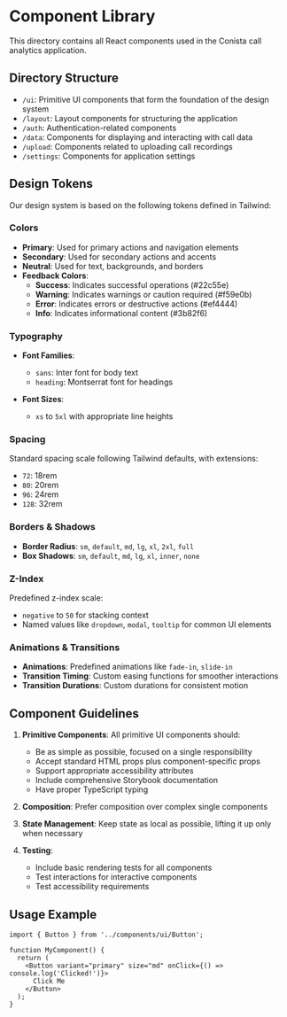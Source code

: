 # Component Library

This directory contains all React components used in the Conista call analytics application.

## Directory Structure

- `/ui`: Primitive UI components that form the foundation of the design system
- `/layout`: Layout components for structuring the application
- `/auth`: Authentication-related components
- `/data`: Components for displaying and interacting with call data
- `/upload`: Components related to uploading call recordings
- `/settings`: Components for application settings

## Design Tokens

Our design system is based on the following tokens defined in Tailwind:

### Colors

- **Primary**: Used for primary actions and navigation elements
- **Secondary**: Used for secondary actions and accents
- **Neutral**: Used for text, backgrounds, and borders
- **Feedback Colors**:
  - **Success**: Indicates successful operations (#22c55e)
  - **Warning**: Indicates warnings or caution required (#f59e0b)
  - **Error**: Indicates errors or destructive actions (#ef4444)
  - **Info**: Indicates informational content (#3b82f6)

### Typography

- **Font Families**:
  - `sans`: Inter font for body text
  - `heading`: Montserrat font for headings
  
- **Font Sizes**:
  - `xs` to `5xl` with appropriate line heights

### Spacing

Standard spacing scale following Tailwind defaults, with extensions:
- `72`: 18rem
- `80`: 20rem
- `96`: 24rem
- `128`: 32rem

### Borders & Shadows

- **Border Radius**: `sm`, `default`, `md`, `lg`, `xl`, `2xl`, `full`
- **Box Shadows**: `sm`, `default`, `md`, `lg`, `xl`, `inner`, `none`

### Z-Index

Predefined z-index scale:
- `negative` to `50` for stacking context
- Named values like `dropdown`, `modal`, `tooltip` for common UI elements

### Animations & Transitions

- **Animations**: Predefined animations like `fade-in`, `slide-in`
- **Transition Timing**: Custom easing functions for smoother interactions
- **Transition Durations**: Custom durations for consistent motion

## Component Guidelines

1. **Primitive Components**: All primitive UI components should:
   - Be as simple as possible, focused on a single responsibility
   - Accept standard HTML props plus component-specific props
   - Support appropriate accessibility attributes
   - Include comprehensive Storybook documentation
   - Have proper TypeScript typing

2. **Composition**: Prefer composition over complex single components

3. **State Management**: Keep state as local as possible, lifting it up only when necessary

4. **Testing**:
   - Include basic rendering tests for all components
   - Test interactions for interactive components
   - Test accessibility requirements

## Usage Example

```tsx
import { Button } from '../components/ui/Button';

function MyComponent() {
  return (
    <Button variant="primary" size="md" onClick={() => console.log('Clicked!')}>
      Click Me
    </Button>
  );
}
``` 